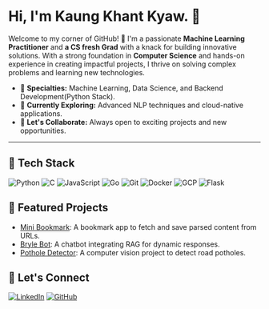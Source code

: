 # Hi, I'm Kaung Khant Kyaw. 👋

Welcome to my corner of GitHub! 🚀 I'm a passionate **Machine Learning Practitioner** and **a CS fresh Grad** with a knack for building innovative solutions. With a strong foundation in **Computer Science** and hands-on experience in creating impactful projects, I thrive on solving complex problems and learning new technologies.  

- 🌟 **Specialties:** Machine Learning, Data Science, and Backend Development(Python Stack).  
- 🌱 **Currently Exploring:** Advanced NLP techniques and cloud-native applications.  
- 🤝 **Let's Collaborate:** Always open to exciting projects and new opportunities.  

---


## 🔧 Tech Stack
![Python](https://img.shields.io/badge/-Python-3776AB?style=flat-square&logo=python&logoColor=white)
![C](https://img.shields.io/badge/-C-A8B9CC?style=flat-square&logo=c&logoColor=white)
![JavaScript](https://img.shields.io/badge/-JavaScript-F7DF1E?style=flat-square&logo=javascript&logoColor=black)
![Go](https://img.shields.io/badge/-Go-00ADD8?style=flat-square&logo=go&logoColor=white)
![Git](https://img.shields.io/badge/-Git-F05032?style=flat-square&logo=git&logoColor=white)
![Docker](https://img.shields.io/badge/-Docker-2496ED?style=flat-square&logo=docker&logoColor=white)
![GCP](https://img.shields.io/badge/-Google%20Cloud-4285F4?style=flat-square&logo=google-cloud&logoColor=white)
![Flask](https://img.shields.io/badge/-Flask-000000?style=flat-square&logo=flask&logoColor=white)

## 🚀 Featured Projects
- [Mini Bookmark](https://github.com/Lawliet-3/mini-bookmark): A bookmark app to fetch and save parsed content from URLs.
- [Bryle Bot](https://github.com/Lawliet-3/bryle): A chatbot integrating RAG for dynamic responses.
- [Pothole Detector](https://github.com/Lawliet-3/pothole-detector): A computer vision project to detect road potholes.

## 💬 Let's Connect
[![LinkedIn](https://img.shields.io/badge/LinkedIn-Profile-blue)](https://linkedin.com/in/kaung-khant-kyaw/)
[![GitHub](https://img.shields.io/badge/GitHub-Follow-black)](https://github.com/Lawliet-3)

